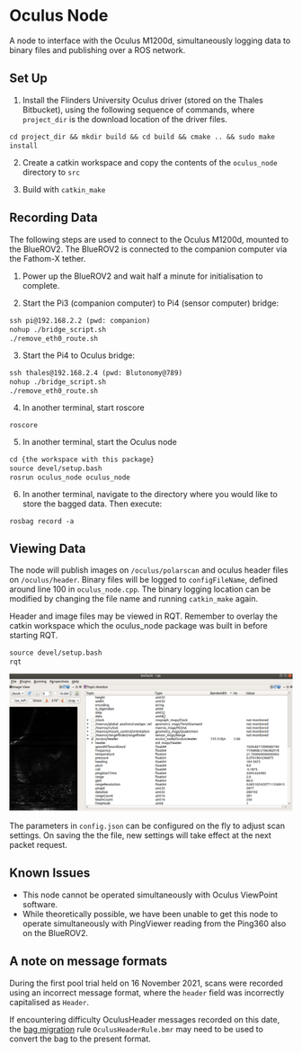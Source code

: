 # Oculus Node
A node to interface with the Oculus M1200d, simultaneously logging data to binary files and publishing over a ROS network.

## Set Up
1. Install the Flinders University Oculus driver (stored on the Thales Bitbucket), using the following sequence of commands, where `project_dir` is the download location of the driver files.

```
cd project_dir && mkdir build && cd build && cmake .. && sudo make install
```

2. Create a catkin workspace and copy the contents of the `oculus_node` directory to `src`

3. Build with `catkin_make`

## Recording Data
The following steps are used to connect to the Oculus M1200d, mounted to the BlueROV2. The BlueROV2 is connected to the companion computer via the Fathom-X tether.

1. Power up the BlueROV2 and wait half a minute for initialisation to complete.

2. Start the Pi3 (companion computer) to Pi4 (sensor computer) bridge:
```
ssh pi@192.168.2.2 (pwd: companion)
nohup ./bridge_script.sh
./remove_eth0_route.sh
```

3. Start the Pi4 to Oculus bridge:
```
ssh thales@192.168.2.4 (pwd: Blutonomy@789)
nohup ./bridge_script.sh
./remove_eth0_route.sh
```

4. In another terminal, start roscore
```
roscore
```

5. In another terminal, start the Oculus node
```
cd {the workspace with this package}
source devel/setup.bash
rosrun oculus_node oculus_node
```

6. In another terminal, navigate to the directory where you would like to store the bagged data. Then execute:
```
rosbag record -a
```

## Viewing Data
The node will publish images on `/oculus/polarscan` and oculus header files on `/oculus/header`. Binary files will be logged to `configFileName`, defined around line 100 in `oculus_node.cpp`. The binary logging location can be modified by changing the file name and running `catkin_make` again.

Header and image files may be viewed in RQT. Remember to overlay the catkin workspace which the oculus_node package was built in before starting RQT.
```
source devel/setup.bash
rqt
```
![RQT visualisation of Oculus data](rqt_sonar_vis.png)

The parameters in `config.json` can be configured on the fly to adjust scan settings. On saving the the file, new settings will take effect at the next packet request.

## Known Issues
- This node cannot be operated simultaneously with Oculus ViewPoint software.
- While theoretically possible, we have been unable to get this node to operate simultaneously with PingViewer reading from the Ping360 also on the BlueROV2.

## A note on message formats
During the first pool trial held on 16 November 2021, scans were recorded using an incorrect message format, where the `header` field was incorrectly capitalised as `Header`.

If encountering difficulty OculusHeader messages recorded on this date, the [bag migration](http://wiki.ros.org/rosbag/migration) rule `OculusHeaderRule.bmr` may need to be used to convert the bag to the present format.